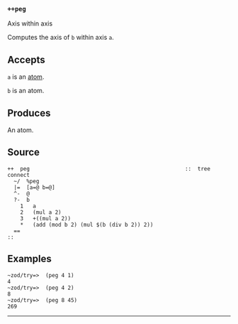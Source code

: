 ### `++peg`

Axis within axis

Computes the axis of `b` within axis `a`.

Accepts
-------

`a` is an [atom]().

`b` is an atom.

Produces
--------

An atom.

Source
------

    ++  peg                                                 ::  tree connect
      ~/  %peg
      |=  [a=@ b=@]
      ^-  @
      ?-  b
        1   a
        2   (mul a 2)
        3   +((mul a 2))
        *   (add (mod b 2) (mul $(b (div b 2)) 2))
      ==
    ::

Examples
--------

    ~zod/try=>  (peg 4 1)
    4
    ~zod/try=>  (peg 4 2)
    8
    ~zod/try=>  (peg 8 45)
    269



***
